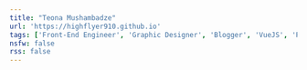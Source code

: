 ```yaml
---
title: "Teona Mushambadze"
url: 'https://highflyer910.github.io'
tags: ['Front-End Engineer', 'Graphic Designer', 'Blogger', 'VueJS', 'Python', 'Jamstack', 'A11y']
nsfw: false
rss: false
---
```

